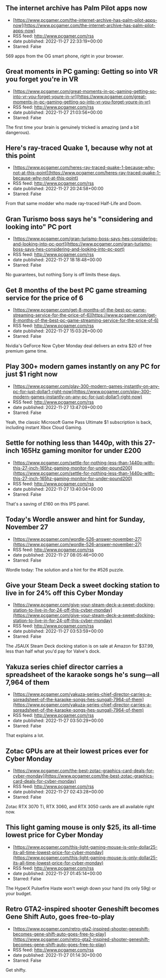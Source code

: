 ## The internet archive has Palm Pilot apps now
 - [https://www.pcgamer.com/the-internet-archive-has-palm-pilot-apps-now](https://www.pcgamer.com/the-internet-archive-has-palm-pilot-apps-now)
 - RSS feed: http://www.pcgamer.com/rss
 - date published: 2022-11-27 22:33:19+00:00
 - Starred: False

569 apps from the OG smart phone, right in your browser.

## Great moments in PC gaming: Getting so into VR you forget you're in VR
 - [https://www.pcgamer.com/great-moments-in-pc-gaming-getting-so-into-vr-you-forget-youre-in-vr](https://www.pcgamer.com/great-moments-in-pc-gaming-getting-so-into-vr-you-forget-youre-in-vr)
 - RSS feed: http://www.pcgamer.com/rss
 - date published: 2022-11-27 21:03:56+00:00
 - Starred: False

The first time your brain is genuinely tricked is amazing (and a bit dangerous).

## Here's ray-traced Quake 1, because why not at this point
 - [https://www.pcgamer.com/heres-ray-traced-quake-1-because-why-not-at-this-point](https://www.pcgamer.com/heres-ray-traced-quake-1-because-why-not-at-this-point)
 - RSS feed: http://www.pcgamer.com/rss
 - date published: 2022-11-27 20:24:58+00:00
 - Starred: False

From that same modder who made ray-traced Half-Life and Doom.

## Gran Turismo boss says he's "considering and looking into" PC port
 - [https://www.pcgamer.com/gran-turismo-boss-says-hes-considering-and-looking-into-pc-port](https://www.pcgamer.com/gran-turismo-boss-says-hes-considering-and-looking-into-pc-port)
 - RSS feed: http://www.pcgamer.com/rss
 - date published: 2022-11-27 18:18:48+00:00
 - Starred: False

No guarantees, but nothing Sony is off limits these days.

## Get 8 months of the best PC game streaming service for the price of 6
 - [https://www.pcgamer.com/get-8-months-of-the-best-pc-game-streaming-service-for-the-price-of-6](https://www.pcgamer.com/get-8-months-of-the-best-pc-game-streaming-service-for-the-price-of-6)
 - RSS feed: http://www.pcgamer.com/rss
 - date published: 2022-11-27 15:03:26+00:00
 - Starred: False

Nvidia's GeForce Now Cyber Monday deal delivers an extra $20 of free premium game time.

## Play 300+ modern games instantly on any PC for just $1 right now
 - [https://www.pcgamer.com/play-300-modern-games-instantly-on-any-pc-for-just-dollar1-right-now](https://www.pcgamer.com/play-300-modern-games-instantly-on-any-pc-for-just-dollar1-right-now)
 - RSS feed: http://www.pcgamer.com/rss
 - date published: 2022-11-27 13:47:09+00:00
 - Starred: False

Yeah, the classic Microsoft Game Pass Ultimate $1 subscription is back, including instant Xbox Cloud Gaming.

## Settle for nothing less than 1440p, with this 27-inch 165Hz gaming monitor for under £200
 - [https://www.pcgamer.com/settle-for-nothing-less-than-1440p-with-this-27-inch-165hz-gaming-monitor-for-under-pound200](https://www.pcgamer.com/settle-for-nothing-less-than-1440p-with-this-27-inch-165hz-gaming-monitor-for-under-pound200)
 - RSS feed: http://www.pcgamer.com/rss
 - date published: 2022-11-27 13:40:04+00:00
 - Starred: False

That's a saving of £160 on this IPS panel.

## Today's Wordle answer and hint for Sunday, November 27
 - [https://www.pcgamer.com/wordle-526-answer-november-27](https://www.pcgamer.com/wordle-526-answer-november-27)
 - RSS feed: http://www.pcgamer.com/rss
 - date published: 2022-11-27 08:05:46+00:00
 - Starred: False

Wordle today: The solution and a hint for the #526 puzzle.

## Give your Steam Deck a sweet docking station to live in for 24% off this Cyber Monday
 - [https://www.pcgamer.com/give-your-steam-deck-a-sweet-docking-station-to-live-in-for-24-off-this-cyber-monday](https://www.pcgamer.com/give-your-steam-deck-a-sweet-docking-station-to-live-in-for-24-off-this-cyber-monday)
 - RSS feed: http://www.pcgamer.com/rss
 - date published: 2022-11-27 03:53:59+00:00
 - Starred: False

The JSAUX Steam Deck docking station is on sale at Amazon for $37.99, less than half what you'd pay for Valve's dock.

## Yakuza series chief director carries a spreadsheet of the karaoke songs he's sung—all 7,964 of them
 - [https://www.pcgamer.com/yakuza-series-chief-director-carries-a-spreadsheet-of-the-karaoke-songs-hes-sungall-7964-of-them](https://www.pcgamer.com/yakuza-series-chief-director-carries-a-spreadsheet-of-the-karaoke-songs-hes-sungall-7964-of-them)
 - RSS feed: http://www.pcgamer.com/rss
 - date published: 2022-11-27 03:50:29+00:00
 - Starred: False

That explains a lot.

## Zotac GPUs are at their lowest prices ever for Cyber Monday
 - [https://www.pcgamer.com/the-best-zotac-graphics-card-deals-for-cyber-monday](https://www.pcgamer.com/the-best-zotac-graphics-card-deals-for-cyber-monday)
 - RSS feed: http://www.pcgamer.com/rss
 - date published: 2022-11-27 02:43:28+00:00
 - Starred: False

Zotac RTX 3070 Ti, RTX 3060, and RTX 3050 cards are all available right now.

## This light gaming mouse is only $25, its all-time lowest price for Cyber Monday
 - [https://www.pcgamer.com/this-light-gaming-mouse-is-only-dollar25-its-all-time-lowest-price-for-cyber-monday](https://www.pcgamer.com/this-light-gaming-mouse-is-only-dollar25-its-all-time-lowest-price-for-cyber-monday)
 - RSS feed: http://www.pcgamer.com/rss
 - date published: 2022-11-27 01:45:14+00:00
 - Starred: False

The HyperX Pulsefire Haste won't weigh down your hand (its only 59g) or your budget.

## Retro GTA2-inspired shooter Geneshift becomes Gene Shift Auto, goes free-to-play
 - [https://www.pcgamer.com/retro-gta2-inspired-shooter-geneshift-becomes-gene-shift-auto-goes-free-to-play](https://www.pcgamer.com/retro-gta2-inspired-shooter-geneshift-becomes-gene-shift-auto-goes-free-to-play)
 - RSS feed: http://www.pcgamer.com/rss
 - date published: 2022-11-27 01:14:30+00:00
 - Starred: False

Get shifty.
